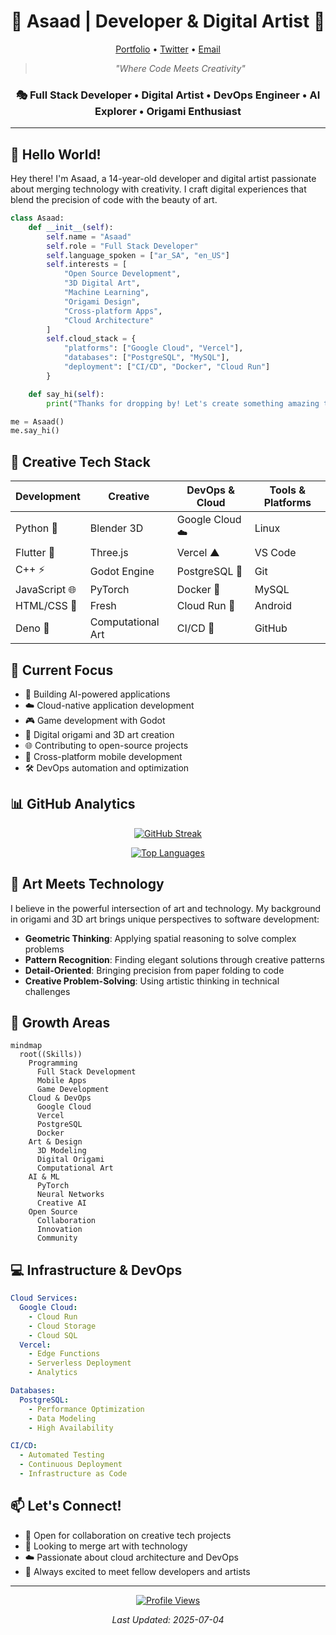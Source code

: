 <div align="center">

# 🚀 Asaad | Developer & Digital Artist 🎨

[Portfolio](https://asaadzx.is-a.dev) • [Twitter](https://x.com/Asaad123TY) • [Email](mailto:asaad.work2010@gmail.com)

> _"Where Code Meets Creativity"_

</div>

<div align="center">

### 🎭 Full Stack Developer • Digital Artist • DevOps Engineer • AI Explorer • Origami Enthusiast

</div>

---

## 👋 Hello World!

Hey there! I'm Asaad, a 14-year-old developer and digital artist passionate about merging technology with creativity. I craft digital experiences that blend the precision of code with the beauty of art.

```python
class Asaad:
    def __init__(self):
        self.name = "Asaad"
        self.role = "Full Stack Developer"
        self.language_spoken = ["ar_SA", "en_US"]
        self.interests = [
            "Open Source Development",
            "3D Digital Art",
            "Machine Learning",
            "Origami Design",
            "Cross-platform Apps",
            "Cloud Architecture"
        ]
        self.cloud_stack = {
            "platforms": ["Google Cloud", "Vercel"],
            "databases": ["PostgreSQL", "MySQL"],
            "deployment": ["CI/CD", "Docker", "Cloud Run"]
        }

    def say_hi(self):
        print("Thanks for dropping by! Let's create something amazing together!")

me = Asaad()
me.say_hi()
```

## 🎨 Creative Tech Stack

<div align="center">

| Development | Creative | DevOps & Cloud | Tools & Platforms |
|-------------|----------|----------------|------------------|
| Python 🐍 | Blender 3D | Google Cloud ☁️ | Linux |
| Flutter 📱 | Three.js | Vercel ▲ | VS Code |
| C++ ⚡ | Godot Engine | PostgreSQL 🐘 | Git |
| JavaScript 🌐 | PyTorch | Docker 🐋 | MySQL |
| HTML/CSS 🎨 | Fresh | Cloud Run 🚀 | Android |
| Deno 🦕 | Computational Art | CI/CD 🔄 | GitHub |

</div>

## 🌟 Current Focus

- 🤖 Building AI-powered applications
- ☁️ Cloud-native application development
- 🎮 Game development with Godot
- 📐 Digital origami and 3D art creation
- 🌐 Contributing to open-source projects
- 📱 Cross-platform mobile development
- 🛠️ DevOps automation and optimization

## 📊 GitHub Analytics

<div align="center">

[![GitHub Streak](https://github-readme-streak-stats.herokuapp.com/?user=asaad-fly&theme=dark&background=000000)](https://github.com/asaad-fly)

[![Top Languages](https://github-readme-stats.vercel.app/api/top-langs/?username=asaad-fly&layout=compact&theme=dark)](https://github.com/asaad-fly)

</div>

<!-- ## 🎯 Featured Projects

<div align="center">

[![Chemical Goose Reaction](https://github-readme-stats.vercel.app/api/pin/?username=asaad-fly&repo=Chemical-Goose-reaction&theme=dark)](https://github.com/asaad-fly/Chemical-Goose-reaction)
[![Grok Linux APP](https://github-readme-stats.vercel.app/api/pin/?username=asaad-fly&repo=Grok-Linux-APP&theme=dark)](https://github.com/asaad-fly/Grok-Linux-APP)
[![Zen Shell](https://github-readme-stats.vercel.app/api/pin/?username=GhostFreakOS&repo=zenshell&theme=dark)](https://github.com/GhostFreakOS/Zenshell)
[![School Project](https://github-readme-stats.vercel.app/api/pin/?username=asaad-fly&repo=Anas-bn-malek-School&theme=dark)](https://github.com/asaad-fly/Anas-bn-malek-School)

[🔍 Explore More Projects](https://github.com/asaad-fly?tab=repositories) -->

</div>

## 🎨 Art Meets Technology

I believe in the powerful intersection of art and technology. My background in origami and 3D art brings unique perspectives to software development:

- **Geometric Thinking**: Applying spatial reasoning to solve complex problems
- **Pattern Recognition**: Finding elegant solutions through creative patterns
- **Detail-Oriented**: Bringing precision from paper folding to code
- **Creative Problem-Solving**: Using artistic thinking in technical challenges

## 🌱 Growth Areas

```mermaid
mindmap
  root((Skills))
    Programming
      Full Stack Development
      Mobile Apps
      Game Development
    Cloud & DevOps
      Google Cloud
      Vercel
      PostgreSQL
      Docker
    Art & Design
      3D Modeling
      Digital Origami
      Computational Art
    AI & ML
      PyTorch
      Neural Networks
      Creative AI
    Open Source
      Collaboration
      Innovation
      Community
```

## 💻 Infrastructure & DevOps

```yaml
Cloud Services:
  Google Cloud:
    - Cloud Run
    - Cloud Storage
    - Cloud SQL
  Vercel:
    - Edge Functions
    - Serverless Deployment
    - Analytics

Databases:
  PostgreSQL:
    - Performance Optimization
    - Data Modeling
    - High Availability

CI/CD:
  - Automated Testing
  - Continuous Deployment
  - Infrastructure as Code
```

## 📫 Let's Connect!

- 💼 Open for collaboration on creative tech projects
- 🎨 Looking to merge art with technology
- ☁️ Passionate about cloud architecture and DevOps
- 🤝 Always excited to meet fellow developers and artists

<div align="center">

---

[![Profile Views](https://komarev.com/ghpvc/?username=asaad-fly&style=flat-square&color=blue)](https://github.com/asaad-fly)

_Last Updated: 2025-07-04_

</div>

